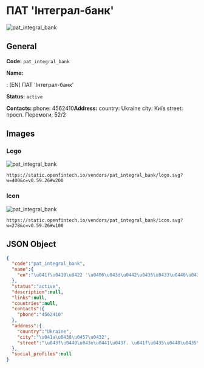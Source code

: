 
# ПАТ 'Інтеграл-банк' 
![pat_integral_bank](https://static.openfintech.io/vendors/pat_integral_bank/logo.svg?w=400&c=v0.59.26#w200)  

## General 
 
**Code:** `pat_integral_bank` 
 
**Name:** 
 
:	[EN] ПАТ 'Інтеграл-банк' 
 
**Status:** `active` 
 
**Contacts:** 
phone: 4562410**Address:** 
country: Ukraine 
city: Київ 
street: просп. Перемоги, 52/2 

## Images 

### Logo 
 
![pat_integral_bank](https://static.openfintech.io/vendors/pat_integral_bank/logo.svg?w=400&c=v0.59.26#w200)  

```
https://static.openfintech.io/vendors/pat_integral_bank/logo.svg?w=400&c=v0.59.26#w200
```  

### Icon 
 
![pat_integral_bank](https://static.openfintech.io/vendors/pat_integral_bank/icon.svg?w=278&c=v0.59.26#w100)  

```
https://static.openfintech.io/vendors/pat_integral_bank/icon.svg?w=278&c=v0.59.26#w100
```  

## JSON Object 

```json
{
  "code":"pat_integral_bank",
  "name":{
    "en":"\u041f\u0410\u0422 '\u0406\u043d\u0442\u0435\u0433\u0440\u0430\u043b-\u0431\u0430\u043d\u043a'"
  },
  "status":"active",
  "description":null,
  "links":null,
  "countries":null,
  "contacts":{
    "phone":"4562410"
  },
  "address":{
    "country":"Ukraine",
    "city":"\u041a\u0438\u0457\u0432",
    "street":"\u043f\u0440\u043e\u0441\u043f. \u041f\u0435\u0440\u0435\u043c\u043e\u0433\u0438, 52\/2"
  },
  "social_profiles":null
}
```  
